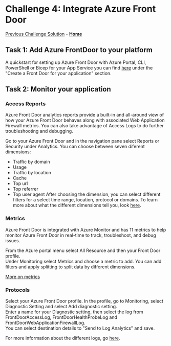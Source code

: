 # Challenge 4: Integrate Azure Front Door
[Previous Challenge Solution](03-GitHub-Actions-solution.md) - **[Home](../README.md)**

## Task 1: Add Azure FrontDoor to your platform

A quickstart for setting up Azure Front Door with Azure Portal, CLI, PowerShell or Bicep for your App Service you can find [here](https://learn.microsoft.com/en-us/azure/frontdoor/create-front-door-portal) under the "Create a Front Door for your application" section.

## Task 2: Monitor your application

### Access Reports

Azure Front Door analytics reports provide a built-in and all-around view of how your Azure Front Door behaves along with associated Web Application Firewall metrics. You can also take advantage of Access Logs to do further troubleshooting and debugging.

Go to your Azure Front Door and in the navigation pane select Reports or Security under Analytics. You can choose between seven diferent dimensions:
* Traffic by domain
* Usage
* Traffic by location
* Cache
* Top url
* Top referrer
* Top user agent
After choosing the dimension, you can select different filters for a select time range, location, protocol or domains. 
To learn more about what the different dimensions tell you, look [here](https://learn.microsoft.com/en-us/azure/frontdoor/standard-premium/how-to-reports).

### Metrics
Azure Front Door is integrated with Azure Monitor and has 11 metrics to help monitor Azure Front Door in real-time to track, troubleshoot, and debug issues.

From the Azure portal menu select All Resource and then your Front Door profile. <br>
Under Monitoring select Metrics and choose a metric to add. You can add filters and apply splitting to split data by different dimensions.

[More on metrics](https://learn.microsoft.com/en-us/azure/frontdoor/standard-premium/how-to-monitor-metrics)

### Protocols

Select your Azure Front Door profile. In the profile, go to Monitoring, select Diagnostic Setting and select Add diagnostic setting. <br>
Enter a name for your Diagnostic setting, then select the log from FrontDoorAccessLog, FrontDoorHealthProbeLog and FrontDoorWebApplicationFirewallLog. <br>
You can select destination details to "Send to Log Analytics" and save. <br>

For more information about the different logs, go [here](https://learn.microsoft.com/en-us/azure/frontdoor/standard-premium/how-to-logs).
